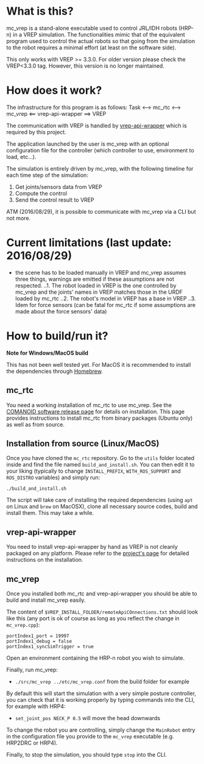 What is this?
==

mc_vrep is a stand-alone executable used to control JRL/IDH robots (HRP-n) in a VREP simulation. The functionalities mimic that of the equivalent program used to control the actual robots so that going from the simulation to the robot requires a minimal effort (at least on the software side).

This only works with VREP >= 3.3.0. For older version please check the VREP<3.3.0 tag. However, this version is no longer maintained.

How does it work?
==

The infrastructure for this program is as follows:
Task <--> mc_rtc <--> mc_vrep <== vrep-api-wrapper ==> VREP

The communication with VREP is handled by [vrep-api-wrapper](https://gite.lirmm.fr/vrep-utils/vrep-api-wrapper) which is required by this project.

The application launched by the user is mc_vrep with an optional configuration file for the controller (which controller to use, environment to load, etc...).

The simulation is entirely driven by mc_vrep, with the following timeline for each time step of the simulation:
1. Get joints/sensors data from VREP
2. Compute the control
3. Send the control result to VREP

ATM (2016/08/29), it is possible to communicate with mc_vrep via a CLI but not more.

Current limitations (last update: 2016/08/29)
==

- the scene has to be loaded manually in VREP and mc_vrep assumes three things, warnings are emitted if these assumptions are not respected.
..1. The robot loaded in VREP is the one controlled by mc_vrep and the joints' names in VREP matches those in the URDF loaded by mc_rtc
..2. The robot's model in VREP has a base in VREP
..3. Idem for force sensors (can be fatal for mc_rtc if some assumptions are made about the force sensors' data)

How to build/run it?
==

**Note for Windows/MacOS build**

This has not been well tested yet. For MacOS it is recommended to install the dependencies through [Homebrew](http://brew.sh/).

mc_rtc
--

You need a working installation of mc_rtc to use mc_vrep. See the [COMANOID software release page](http://comanoid.cnrs.fr/packages/) for details on installation. This page provides instructions to install mc_rtc from binary packages (Ubuntu only) as well as from source.

Installation from source (Linux/MacOS)
----

Once you have cloned the `mc_rtc` repository. Go to the `utils` folder
located inside and find the file named `build_and_install.sh`. You can
then edit it to your liking (typically to change `INSTALL_PREFIX`,
`WITH_ROS_SUPPORT` and `ROS_DISTRO` variables) and simply run:

```
./build_and_install.sh
```

The script will take care of installing the required dependencies
(using `apt` on Linux and `brew` on MacOSX), clone all necessary source
codes, build and install them. This may take a while.

vrep-api-wrapper
--

You need to install vrep-api-wrapper by hand as VREP is not cleanly packaged on any platform. Please refer to the [project's page](https://gite.lirmm.fr/vrep-utils/vrep-api-wrapper) for detailed instructions on the installation.

mc_vrep
--

Once you installed both mc_rtc and vrep-api-wrapper you should be able to build and install mc_vrep easily.

The content of `$VREP_INSTALL_FOLDER/remoteApiCOnnections.txt` should look like this (any port is ok of course as long as you reflect the change in `mc_vrep.cpp`):
```
portIndex1_port = 19997
portIndex1_debug = false
portIndex1_syncSimTrigger = true
```

Open an environment containing the HRP-n robot you wish to simulate.

Finally, run mc_vrep:
* `./src/mc_vrep ../etc/mc_vrep.conf` from the build folder for example

By default this will start the simulation with a very simple posture controller, you can check that it is working properly by typing commands into the CLI, for example with HRP4:
* `set_joint_pos NECK_P 0.5` will move the head downwards

To change the robot you are controlling, simply change the `MainRobot` entry in
the configuration file you provide to the `mc_vrep` executable (e.g. HRP2DRC or
HRP4).

Finally, to stop the simulation, you should type `stop` into the CLI.
